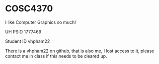 # COSC4370

I like Computer Graphics so much!

UH PSID 1777469

Student ID vhpham22

There is a vhpham22 on github, that is also me, I lost access to it, please contact me in class if this needs to be cleared up.
